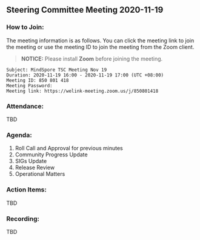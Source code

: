 ## Steering Committee Meeting 2020-11-19

### How to Join:

The meeting information is as follows. You can click the meeting link to join the meeting or use the meeting ID to join the meeting from the Zoom client.
> **NOTICE:** Please install **Zoom** before joining the meeting.
```
Subject: MindSpore TSC Meeting Nov 19
Duration: 2020-11-19 16:00 - 2020-11-19 17:00 (UTC +08:00)
Meeting ID: 850 801 418
Meeting Password: 
Meeting link: https://welink-meeting.zoom.us/j/850801418
```

### Attendance:
TBD

### Agenda:
1. Roll Call and Approval for previous minutes
2. Community Progress Update
3. SIGs Update
4. Release Review
5. Operational Matters

### Action Items:
TBD

### Recording:
TBD
